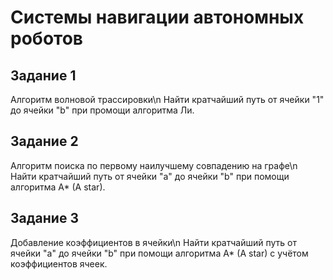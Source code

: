 # Системы навигации автономных роботов

## Задание 1
Алгоритм волновой трассировки\n
Найти кратчайший путь от ячейки "1" до ячейки "b" при промощи алгоритма Ли.

## Задание 2
Алгоритм поиска по первому наилучшему совпадению на графе\n
Найти кратчайший путь от ячейки "a" до ячейки "b" при помощи алгоритма A* (A star).

## Задание 3
Добавление коэффициентов в ячейки\n
Найти кратчайший путь от ячейки "a" до ячейки "b" при помощи алгоритма A* (A star) с учётом коэффициентов ячеек.